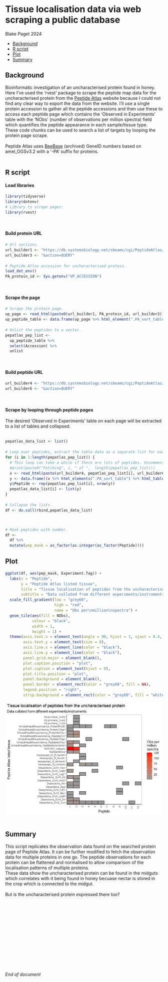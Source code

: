 Tissue localisation data via web scraping a public database
================
Blake Paget
2024

- [Background](#background)
- [R script](#r-script)
- [Plot](#plot)
- [Summary](#summary)

## Background

Bioinformatic investigation of an uncharacterised protein found in
honey.<br> Here I’ve used the ‘rvest’ package to scrape the peptide map
data for the uncharacterised protein from the [Peptide
Atlas](https://peptideatlas.org/) website because I could not find any
clear way to export the data from the website. I’ll use a single protein
accession to gather all the peptide accessions and then use these to
access each peptide page which contains the ‘Observed in Experiments’
table with the ‘NObs’ (number of observations per million spectra) field
which quantifies the peptide appearance in each sample/tissue type.<br>
These code chunks can be used to search a list of targets by looping the
protein page scrape. <br> <br> Peptide Atlas uses
[BeeBase](https://hymenoptera.elsiklab.missouri.edu/) (archived) GeneID
numbers based on amel_OGSv3.2 with a ‘-PA’ suffix for proteins.<br> <br>

## R script

#### Load libraries

``` r
library(tidyverse)
library(dotenv)
# Library to scrape pages:
library(rvest)
```

<br>

#### Build protein URL

``` r
# Url sections.
url_builder1 <- "https://db.systemsbiology.net/sbeams/cgi/PeptideAtlas/GetProtein?atlas_build_id=399&protein_name="
url_builder3 <- "&action=QUERY"

# Peptide Atlas accession for uncharacterised protein.
load_dot_env()
PA_protein_id <- Sys.getenv("UP_ACCESSION")
```

<br>

#### Scrape the page

``` r
# Scrape the protein page.
up_page <- read_html(paste0(url_builder1, PA_protein_id, url_builder3))
up_peptide_table <- data.frame(up_page %>% html_element(".PA_sort_table") %>% html_table())

# Unlist the peptides to a vector.
pepatlas_pep_list <- 
  up_peptide_table %>% 
  select(Accession) %>% 
  unlist
```

<br>

#### Build peptide URL

``` r
url_builder4 <- "https://db.systemsbiology.net/sbeams/cgi/PeptideAtlas/GetPeptide?_tab=3&atlas_build_id=399&searchWithinThis=Peptide+Name&searchForThis="
url_builder6 <- "&action=QUERY"
```

<br>

#### Scrape by looping through peptide pages

The desired ‘Observed in Experiments’ table on each page will be
extracted to a list of tables and collapsed.<br> <br>

``` r
pepatlas_data_list <- list()

# Loop over peptides, extract the table data as a separate list for each peptide.
for (i in 1:length(pepatlas_pep_list)) {
  # This loop can take a while if there are lots of peptides. Uncomment the line below to print a progress message.
  #print(paste0("Fetching", i, " of ",  length(pepatlas_pep_list)))
  x <- read_html(paste(url_builder4, pepatlas_pep_list[i], url_builder6, sep = ""))
  y <- data.frame((x %>% html_elements(".PA_sort_table") %>% html_table())[[2]])
  y$Peptide <- rep(pepatlas_pep_list[i], nrow(y))
  pepatlas_data_list[i] <- list(y)
}

# Collapse the lists.
df <- do.call(rbind,pepatlas_data_list)
```

<br>

``` r
# Mask peptides with number.
df <-
  df %>% 
  mutate(pep_mask = as_factor(as.integer(as_factor(Peptide))))
```

## Plot

``` r
ggplot(df, aes(pep_mask, Experiment.Tag)) +
  labs(x = "Peptide",
       y = "Peptide Atlas listed tissue",
       title = "Tissue localisation of peptides from the uncharacterised protein",
       subtitle = "Data collated from different experiments/instruments") +
  scale_fill_gradient(low = "grey60",
                      high = "red",
                      name = "Obs per\nmillion\nspectra") +
  geom_tile(aes(fill = NObs),
            colour = "black",
            width = 1,
            height = 1) +
  theme(axis.text.x = element_text(angle = 90, hjust = 1, vjust = 0.4, size = 8),
        axis.text.y = element_text(size = 8),
        axis.line.x = element_line(color = "black"),
        axis.line.y = element_line(color = "black"),
        panel.grid.major = element_blank(),
        plot.caption.position = "plot",
        plot.caption = element_text(hjust = 0),
        plot.title.position = "plot",
        panel.background = element_blank(),
        panel.border = element_rect(color = "grey60", fill = NA),
        legend.position = "right",
        strip.background = element_rect(color = "grey60", fill = "white"))
```

![](parse_peptide_atlas_web_files/figure-gfm/plot-1.png)<!-- --> <br>
<br>

## Summary

This script replicates the observation data found on the searched
protein page of Peptide Atlas. It can be further modified to fetch the
observation data for multiple proteins in one go. The peptide
observations for each protein can be flattened and normalised to allow
comparison of the localisation patterns of multiple proteins.<br> These
data show the uncharacterised protein can be found in the midguts which
correlates with it being found in honey becuase nectar is stored in the
crop which is connected to the midgut. <br> <br> But is the
uncharacterised protein expressed there too?<br>
<br><br><br><br><br><br><br><br><br><br><br><br><br><br> *End of
document*
